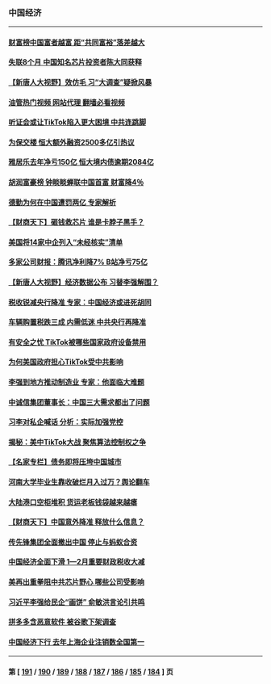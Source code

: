 ### 中国经济
---
#### [财富榜中国富者越富 距“共同富裕”落差越大](../../pages/ncid283/n13957890.md?03251245) 
#### [失联8个月 中国知名芯片投资者陈大同获释](../../pages/ncid283/n13957871.md?03251245) 
#### [【新唐人大视野】效仿毛 习“大调查”疑掀风暴](../../pages/ncid283/n13957695.md?03251245) 
#### [油管热门视频 网站代理 翻墙必看视频](http://138.2.39.72:81/youtube.html?epic-marker?03251245)
#### [听证会或让TikTok陷入更大困境 中共连跳脚](../../pages/ncid283/n13957571.md?03251245) 
#### [为保交楼 恒大额外融资2500多亿引热议](../../pages/ncid283/n13957468.md?03251245) 
#### [雅居乐去年净亏150亿 恒大境内债逾期2084亿](../../pages/ncid283/n13957133.md?03251245) 
#### [胡润富豪榜 钟睒睒蝉联中国首富 财富降4％](../../pages/ncid283/n13957396.md?03251245) 
#### [德勤为何在中国遭罚两亿 专家解析](../../pages/ncid283/n13957104.md?03251245) 
#### [【财商天下】砸钱救芯片 谁是卡脖子黑手？](../../pages/ncid283/n13957118.md?03251245) 
#### [美国将14家中企列入“未经核实”清单](../../pages/ncid283/n13956999.md?03251245) 
#### [多家公司财报：腾讯净利降7% B站净亏75亿](../../pages/ncid283/n13957121.md?03251245) 
#### [【新唐人大视野】经济数据公布 习替李强解围？](../../pages/ncid283/n13957008.md?03251245) 
#### [税收锐减央行降准 专家：中国经济或进死胡同](../../pages/ncid283/n13956804.md?03251245) 
#### [车辆购置税跌三成 内需低迷 中共央行再降准](../../pages/ncid283/n13957069.md?03251245) 
#### [有安全之忧 TikTok被哪些国家政府设备禁用](../../pages/ncid283/n13956948.md?03251245) 
#### [为何美国政府担心TikTok受中共影响](../../pages/ncid283/n13956931.md?03251245) 
#### [李强到地方推动制造业 专家：他面临大难题](../../pages/ncid283/n13956840.md?03251245) 
#### [中诚信集团董事长：中国三大需求都出了问题](../../pages/ncid283/n13956315.md?03251245) 
#### [习李对私企喊话 分析：实际加强党控](../../pages/ncid283/n13956045.md?03251245) 
#### [揭秘：美中TikTok大战 聚焦算法控制权之争](../../pages/ncid283/n13956048.md?03251245) 
#### [【名家专栏】债务即将压垮中国城市](../../pages/ncid283/n13953703.md?03251245) 
#### [河南大学毕业生靠收破烂月入过万？舆论翻车](../../pages/ncid283/n13955876.md?03251245) 
#### [大陆港口空柜堆积 货运老板钱袋越来越瘪](../../pages/ncid283/n13955172.md?03251245) 
#### [【财商天下】中国意外降准 释放什么信息？](../../pages/ncid283/n13955320.md?03251245) 
#### [传先锋集团全面撤出中国 停止与蚂蚁合资](../../pages/ncid283/n13955259.md?03251245) 
#### [中国经济全面下滑 1—2月重要财政税收大减](../../pages/ncid283/n13955181.md?03251245) 
#### [美再出重拳阻中共芯片野心 哪些公司受影响](../../pages/ncid283/n13955288.md?03251245) 
#### [习近平李强给民企“画饼” 俞敏洪言论引共鸣](../../pages/ncid283/n13954948.md?03251245) 
#### [拼多多含恶意软件 被谷歌下架调查](../../pages/ncid283/n13955053.md?03251245) 
#### [中国经济下行 去年上海企业注销数全国第一](../../pages/ncid283/n13954930.md?03251245) 

---
#### 第 [ [191](./191.md?03251245) / [190](./190.md?03251245) / [189](./189.md?03251245) / [188](./188.md?03251245) / [187](./187.md?03251245) / [186](./186.md?03251245) / [185](./185.md?03251245) / [184](./184.md?03251245) ] 页
